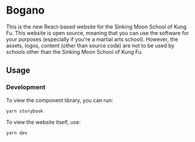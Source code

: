 # Bogano

This is the new React-based website for the Sinking Moon School of Kung Fu.
This website is open source, meaning that you can use the software for your
purposes (especially if you're a martial arts school). However, the assets,
logos, content (other than source code) are not to be used by schools other
than the Sinking Moon School of Kung Fu.

## Usage
### Development
To view the component library, you can run:
```
yarn storybook
```

To view the website itself, use:
```
yarn dev
```
